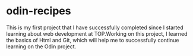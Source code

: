 # odin-recipes
This is my first project that I have successfully completed since I started learning about web development at TOP.Working on this project, I learned the basics of Html and Git, which will help me to successfully continue learning on the Odin project.